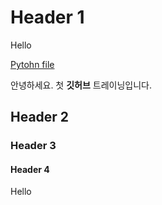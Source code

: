 # Header 1
 Hello
 
 [Pytohn file](helloworld.py) <!-- [Title] (link)--> 
 
 안녕하세요. 첫 **깃허브** 트레이닝입니다.
 
## Header 2

### Header 3

#### Header 4

Hello
